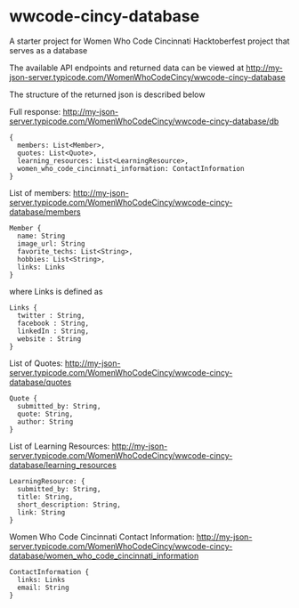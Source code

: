 # wwcode-cincy-database

A starter project for Women Who Code Cincinnati Hacktoberfest project that serves
as a database

The available API endpoints and returned data can be viewed at 
http://my-json-server.typicode.com/WomenWhoCodeCincy/wwcode-cincy-database 

The structure of the returned json is described below 

Full response: 
http://my-json-server.typicode.com/WomenWhoCodeCincy/wwcode-cincy-database/db

```
{
  members: List<Member>,
  quotes: List<Quote>,
  learning_resources: List<LearningResource>,
  women_who_code_cincinnati_information: ContactInformation
}
```
List of members: 
http://my-json-server.typicode.com/WomenWhoCodeCincy/wwcode-cincy-database/members

```
Member {
  name: String
  image_url: String
  favorite_techs: List<String>,
  hobbies: List<String>,
  links: Links
}
```
where Links is defined as 
```
Links {
  twitter : String,
  facebook : String,
  linkedIn : String,
  website : String
}
```
List of Quotes: 
http://my-json-server.typicode.com/WomenWhoCodeCincy/wwcode-cincy-database/quotes

```
Quote {
  submitted_by: String,
  quote: String,
  author: String
}
```
List of Learning Resources: 
http://my-json-server.typicode.com/WomenWhoCodeCincy/wwcode-cincy-database/learning_resources

```
LearningResource: {
  submitted_by: String,
  title: String,
  short_description: String,
  link: String
}
```
Women Who Code Cincinnati Contact Information: 
http://my-json-server.typicode.com/WomenWhoCodeCincy/wwcode-cincy-database/women_who_code_cincinnati_information

```
ContactInformation {
  links: Links
  email: String 
}
```

